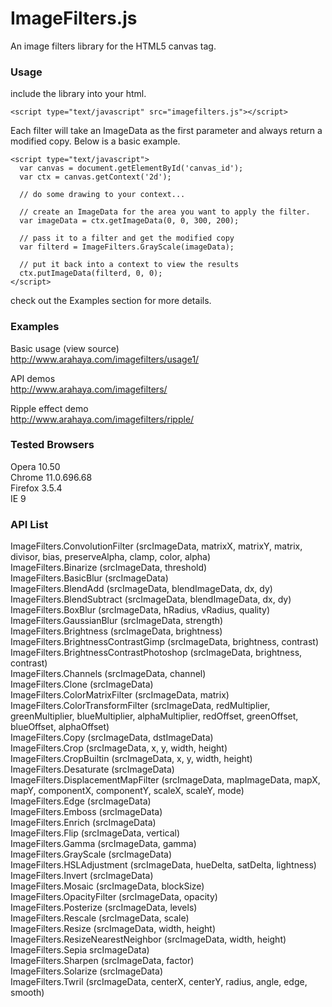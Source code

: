 ImageFilters.js
======
  
An image filters library for the HTML5 canvas tag.  
  
### Usage ###

include the library into your html.

	<script type="text/javascript" src="imagefilters.js"></script>

Each filter will take an ImageData as the first parameter
and always return a modified copy. Below is a basic example.

	<script type="text/javascript">
	  var canvas = document.getElementById('canvas_id');
	  var ctx = canvas.getContext('2d');
	  
	  // do some drawing to your context...
	  
	  // create an ImageData for the area you want to apply the filter.
	  var imageData = ctx.getImageData(0, 0, 300, 200);
	  
	  // pass it to a filter and get the modified copy
	  var filterd = ImageFilters.GrayScale(imageData);
	  
	  // put it back into a context to view the results
	  ctx.putImageData(filterd, 0, 0);
	</script>

check out the Examples section for more details.


### Examples ###
Basic usage (view source)  
<http://www.arahaya.com/imagefilters/usage1/>  
  
API demos  
<http://www.arahaya.com/imagefilters/>  
  
Ripple effect demo  
<http://www.arahaya.com/imagefilters/ripple/>  
  
  
### Tested Browsers ###
Opera 10.50  
Chrome 11.0.696.68  
Firefox 3.5.4  
IE 9  
  
  
### API List ###
ImageFilters.ConvolutionFilter (srcImageData, matrixX, matrixY, matrix, divisor, bias, preserveAlpha, clamp, color, alpha)  
ImageFilters.Binarize (srcImageData, threshold)  
ImageFilters.BasicBlur (srcImageData)  
ImageFilters.BlendAdd (srcImageData, blendImageData, dx, dy)  
ImageFilters.BlendSubtract (srcImageData, blendImageData, dx, dy)  
ImageFilters.BoxBlur (srcImageData, hRadius, vRadius, quality)  
ImageFilters.GaussianBlur (srcImageData, strength)  
ImageFilters.Brightness (srcImageData, brightness)  
ImageFilters.BrightnessContrastGimp (srcImageData, brightness, contrast)  
ImageFilters.BrightnessContrastPhotoshop (srcImageData, brightness, contrast)  
ImageFilters.Channels (srcImageData, channel)  
ImageFilters.Clone (srcImageData)  
ImageFilters.ColorMatrixFilter (srcImageData, matrix)  
ImageFilters.ColorTransformFilter (srcImageData, redMultiplier, greenMultiplier, blueMultiplier, alphaMultiplier, redOffset, greenOffset, blueOffset, alphaOffset)  
ImageFilters.Copy (srcImageData, dstImageData)  
ImageFilters.Crop (srcImageData, x, y, width, height)  
ImageFilters.CropBuiltin (srcImageData, x, y, width, height)  
ImageFilters.Desaturate (srcImageData)  
ImageFilters.DisplacementMapFilter (srcImageData, mapImageData, mapX, mapY, componentX, componentY, scaleX, scaleY, mode)  
ImageFilters.Edge (srcImageData)  
ImageFilters.Emboss (srcImageData)  
ImageFilters.Enrich (srcImageData)  
ImageFilters.Flip (srcImageData, vertical)  
ImageFilters.Gamma (srcImageData, gamma)  
ImageFilters.GrayScale (srcImageData)  
ImageFilters.HSLAdjustment (srcImageData, hueDelta, satDelta, lightness)  
ImageFilters.Invert (srcImageData)  
ImageFilters.Mosaic (srcImageData, blockSize)  
ImageFilters.OpacityFilter (srcImageData, opacity)  
ImageFilters.Posterize (srcImageData, levels)  
ImageFilters.Rescale (srcImageData, scale)  
ImageFilters.Resize (srcImageData, width, height)  
ImageFilters.ResizeNearestNeighbor (srcImageData, width, height)  
ImageFilters.Sepia srcImageData)  
ImageFilters.Sharpen (srcImageData, factor)  
ImageFilters.Solarize (srcImageData)  
ImageFilters.Twril (srcImageData, centerX, centerY, radius, angle, edge, smooth)  


